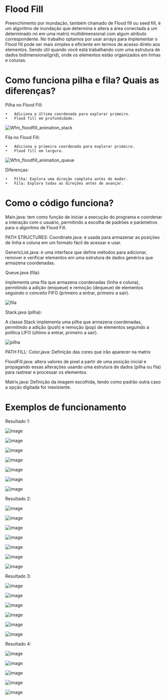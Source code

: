 # Flood Fill
Preenchimento por inundação, também chamado de Flood fill ou seed fill, é um algoritmo de inundação que determina e altera a área conectada a um determinado nó em uma matriz multidimensional com algum atributo correspondente. No trabalho optamos por usar arrays para implementar o Flood fill pode ser mais simples e eficiente em termos de acesso direto aos elementos. Sendo útil quando você está trabalhando com uma estrutura de dados bidimensional(grid), onde os elementos estão organizados em linhas e colunas.

# Como funciona pilha e fila? Quais as diferenças?

Pilha no Flood Fill:

	•	Adiciona a última coordenada para explorar primeiro.
	•	Flood fill em profundidade.
  
![Wfm_floodfill_animation_stack](https://github.com/felipesphair/FloodFill/assets/107360437/26ba7d3b-0e5a-41c3-b2d5-78017a4d51fc)

Fila no Flood Fill:

	•	Adiciona a primeira coordenada para explorar primeiro.
	•	Flood fill em largura.

![Wfm_floodfill_animation_queue](https://github.com/felipesphair/FloodFill/assets/107360437/7756f108-57d5-4f67-bb57-48b375da9e3c)

Diferenças:

	•	Pilha: Explora uma direção completa antes de mudar.
	•	Fila: Explora todas as direções antes de avançar.

# Como o código funciona?

Main.java: tem como função de iniciar a execução do programa e coordenar a interação com o usuário, permitindo a escolha de padrões e parâmetros para o algoritmo de Flood Fill.
  

PATH STRUCTURES:
  Coordinate.java: é usada para armazenar as posições de linha e coluna em um formato fácil de acessar e usar.
  
  GenericList.java: é uma interface que define métodos para adicionar, remover e verificar elementos em uma estrutura de dados genérica que armazena coordenadas.
  
  Queue.java (fila):
  
  implementa uma fila que armazena coordenadas (linha e coluna), permitindo a adição (enqueue) e remoção (dequeue) de elementos seguindo o conceito FIFO (primeiro a entrar, primeiro a sair).

  ![fila](https://github.com/felipesphair/FloodFill/assets/107360437/2b1f61e9-5d10-4bb2-b434-63dcc2cccec2)


  Stack.java (pilha):

  A classe Stack implementa uma pilha que armazena coordenadas, permitindo a adição (push) e remoção (pop) de elementos seguindo a política LIFO (último a entrar, primeiro a sair).
  
  ![pilha](https://github.com/felipesphair/FloodFill/assets/107360437/1c3eb35f-4662-412e-89a7-3ff4e7a3a084)
  
PATH FILL:
  Color.java: Definição das cores que irão aparecer na matrix

  FloodFill.java: altera valores de pixel a partir de uma posição inicial e propagando essas alterações usando uma estrutura de dados (pilha ou fila) para rastrear e processar os elementos.

  Matrix.java: Definição da imagem escolhida, tendo como padrão outra caso a opção digitada for inexistente.


# Exemplos de funcionamento

Resultado 1:

![image](https://github.com/felipesphair/FloodFill/assets/107360437/229d8a09-3af8-4639-9dd6-853a4c721f76)

![image](https://github.com/felipesphair/FloodFill/assets/107360437/0dd22346-2278-49f3-bc17-1c901b9399fc)

![image](https://github.com/felipesphair/FloodFill/assets/107360437/8d5d8fc3-53b2-4b64-a70f-f69349f83317)

![image](https://github.com/felipesphair/FloodFill/assets/107360437/4d30986c-b1ee-49f6-8be3-ab61fe696b26)

![image](https://github.com/felipesphair/FloodFill/assets/107360437/d0a74126-23b9-4541-b613-77df669a17d8)

![image](https://github.com/felipesphair/FloodFill/assets/107360437/a083185a-7025-4eb3-902a-8480af8d0d8c)

![image](https://github.com/felipesphair/FloodFill/assets/107360437/74009e00-8d6f-42d4-a255-1003531425aa)

Resultado 2:

![image](https://github.com/felipesphair/FloodFill/assets/107360437/f04b4ceb-6086-446e-a9f4-758a7c72c0dd)

![image](https://github.com/felipesphair/FloodFill/assets/107360437/04e6ac60-a7f1-4f65-aa1e-3d9cfe504f1f)

![image](https://github.com/felipesphair/FloodFill/assets/107360437/6e139671-1fb1-46f9-9f94-856b84e4a357)

![image](https://github.com/felipesphair/FloodFill/assets/107360437/73f88b00-3e6b-408f-b565-0d205ed11e6b)

![image](https://github.com/felipesphair/FloodFill/assets/107360437/6c91c723-ea87-4faa-81f5-f1a312a5d4df)

![image](https://github.com/felipesphair/FloodFill/assets/107360437/3f5a301d-7b25-4f98-b0ef-ca3ddb8d4c4b)

![image](https://github.com/felipesphair/FloodFill/assets/107360437/cf872f90-8efe-4d7a-8b62-f8e3777416cd)

Resultado 3:

![image](https://github.com/felipesphair/FloodFill/assets/107360437/b228f212-0a6b-4b47-bbba-13487663a589)

![image](https://github.com/felipesphair/FloodFill/assets/107360437/d30ac4c9-2cc5-4923-872f-7cffc69b2201)

![image](https://github.com/felipesphair/FloodFill/assets/107360437/d7f5a872-a85a-433c-a619-aaee2bee9e77)

![image](https://github.com/felipesphair/FloodFill/assets/107360437/f1c11b05-8a2f-423e-a0db-6fc94e2ef5e0)

![image](https://github.com/felipesphair/FloodFill/assets/107360437/fa4e139a-a04d-46bc-9585-ad0bdb71f494)

![image](https://github.com/felipesphair/FloodFill/assets/107360437/498f5613-7451-42f6-83ad-f29f12e8be1e)


Resultado 4:

![image](https://github.com/felipesphair/FloodFill/assets/107360437/342981b4-c10b-472b-97bf-2a9986d2eb92)

![image](https://github.com/felipesphair/FloodFill/assets/107360437/3530b1ab-a3f0-4191-b692-85a06d3284c3)

![image](https://github.com/felipesphair/FloodFill/assets/107360437/d1339d03-52da-4ad0-afc5-5646fe75a267)

![image](https://github.com/felipesphair/FloodFill/assets/107360437/7faf45e0-ce49-4f53-b76f-f34a7bca4007)

![image](https://github.com/felipesphair/FloodFill/assets/107360437/4b3eaef5-ab70-4030-831d-c763e51ecfe9)





